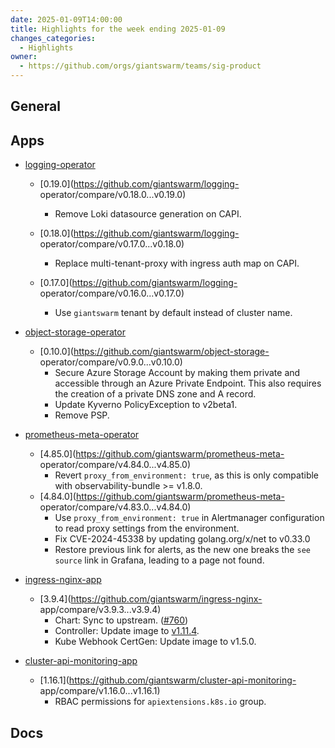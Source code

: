 ```yaml
---
date: 2025-01-09T14:00:00
title: Highlights for the week ending 2025-01-09
changes_categories:
  - Highlights
owner:
  - https://github.com/orgs/giantswarm/teams/sig-product
---
```


## General

<!-- This where BREAKING CHANGES ARE HIGHLIGHTED -->

## Apps

- [logging-operator](https://github.com/giantswarm/logging-operator) 
  - [0.19.0](https://github.com/giantswarm/logging-
operator/compare/v0.18.0...v0.19.0) 
      * Remove Loki datasource generation on CAPI.
  - [0.18.0](https://github.com/giantswarm/logging-
operator/compare/v0.17.0...v0.18.0) 
      * Replace multi-tenant-proxy with ingress auth map on CAPI. 


  - [0.17.0](https://github.com/giantswarm/logging-
operator/compare/v0.16.0...v0.17.0) 
      * Use `giantswarm` tenant by default instead of cluster name. 


- [object-storage-operator](https://github.com/giantswarm/object-storage-operator) 
  - [0.10.0](https://github.com/giantswarm/object-storage-
operator/compare/v0.9.0...v0.10.0) 
      * Secure Azure Storage Account by making them private and accessible through an Azure Private Endpoint. This also requires the creation of a private DNS zone and A record.
      * Update Kyverno PolicyException to v2beta1.
      * Remove PSP.
- [prometheus-meta-operator](https://github.com/giantswarm/prometheus-meta-operator) 
  - [4.85.0](https://github.com/giantswarm/prometheus-meta-
operator/compare/v4.84.0...v4.85.0) 
      * Revert `proxy_from_environment: true`, as this is only compatible with observability-bundle >= v1.8.0.
  - [4.84.0](https://github.com/giantswarm/prometheus-meta-
operator/compare/v4.83.0...v4.84.0) 
      * Use `proxy_from_environment: true` in Alertmanager configuration to read proxy settings from the environment.
      * Fix CVE-2024-45338 by updating golang.org/x/net to v0.33.0
      * Restore previous link for alerts, as the new one breaks the `see source` link in Grafana, leading to a page not found. 


- [ingress-nginx-app](https://github.com/giantswarm/ingress-nginx-app) 
  - [3.9.4](https://github.com/giantswarm/ingress-nginx-
app/compare/v3.9.3...v3.9.4) 
      * Chart: Sync to upstream. ([#760](https://github.com/giantswarm/ingress-nginx-app/pull/760))
      * Controller: Update image to [v1.11.4](https://github.com/kubernetes/ingress-nginx/blob/main/changelog/controller-1.11.4.md).
      * Kube Webhook CertGen: Update image to v1.5.0.
- [cluster-api-monitoring-app](https://github.com/giantswarm/cluster-api-monitoring-app) 
  - [1.16.1](https://github.com/giantswarm/cluster-api-monitoring-
app/compare/v1.16.0...v1.16.1) 
      * RBAC permissions for `apiextensions.k8s.io` group.

## Docs

<!-- FER is filling this one -->
